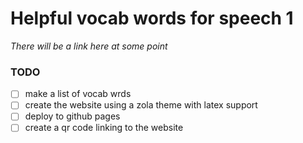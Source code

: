 # Helpful vocab words for speech 1 

*There will be a link here at some point* 


### TODO 

- [ ] make a list of vocab wrds 
- [ ] create the website using a zola theme with latex support 
- [ ] deploy to github pages 
- [ ] create a qr code linking to the website 
